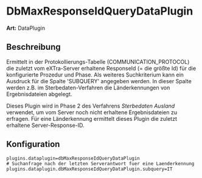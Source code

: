 # DbMaxResponseIdQueryDataPlugin #
**Art:** DataPlugin
## Beschreibung ##

Ermittelt in der Protokollierungs-Tabelle (COMMUNICATION\_PROTOCOL) die zuletzt vom eXTra-Server erhaltene ResponseId (= die größte Id) für die konfigurierte Prozedur und Phase. Als weiteres Suchkriterium kann ein Ausdruck für die Spalte 'SUBQUERY' angegeben werden. In dieser Spalte werden z.B. im Sterbedaten-Verfahren die Länderkennungen von Ergebnisdateien abgelegt.

Dieses Plugin wird in Phase 2 des Verfahrens _Sterbedaten Ausland_ verwendet, um vom Server noch nicht erhaltene Ergebnisdateien zu erfragen. Für eine Länderkennung ermittelt dieses Plugin die zuletzt erhaltene Server-Response-ID.

## Konfiguration ##

```
plugins.dataplugin=dbMaxResponseIdQueryDataPlugin
# Suchanfrage nach der letzten Serverantwort fuer eine Laenderkennung
plugins.dataplugin.dbMaxResponseIdQueryDataPlugin.subquery=IT
```